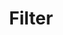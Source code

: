---
layout: feature
title: Filter # title as shown in the menu and 
order: 1
category: 
  - 
tags: &tags # tags that are necessary
  - photo editor 

published: true # Either published or not 
---